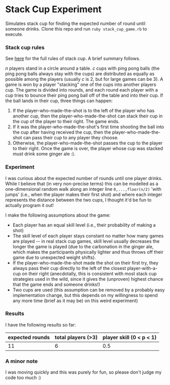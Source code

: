 # Stack Cup Experiment

Simulates stack cup for finding the expected number of round until someone drinks. Clone this repo and run `ruby stack_cup_game.rb` to execute.

### Stack cup rules

See [here](https://letmegooglethat.com/?q=Stack+cup+rules) for the full rules of stack cup. A brief summary follows.

_n_ players stand in a circle around a table. _c_ cups with ping pong balls (the ping pong balls always stay with the cups) are distributed as equally as possible among the players (usually _c_ is 2, but for large games can be 3). A game is won by a player "stacking" one of the cups into another players cup. The game is divided into rounds, and each round each player with a cup tries to bounce their ping pong ball off of the table and into their cup. If the ball lands in their cup, three things can happen:
1. If the player-who-made-the-shot is to the left of the player who has another cup, then the player-who-made-the-shot can stack their cup in the cup of the player to their right. The game ends.
2. If it was the player-who-made-the-shot's first time shooting the ball into the cup after having received the cup, then the player-who-made-the-shot can pass their cup to any player they choose.
3. Otherwise, the player-who-made-the-shot passes the cup to the player to their right.
Once the game is over, the player whose cup was stacked must drink some ginger ale :).

### Experiment

I was curious about the expected number of rounds until one player drinks. While I believe that (in very non-precise terms) this can be modelled as a one-dimensional random walk along an integer line `0,...,floor(n/2)` 'with jumps' (i.e., when the player makes their first shot) and where each integer represents the distance between the two cups, I thought it'd be fun to actually program it out!

I make the following assumptions about the game:
- Each player has an equal skill level (i.e., their probability of making a shot)
- The skill level of each player stays constant no matter how many games are played -- in real stack cup games, skill level usually decreases the longer the game is played (due to the carbonation in the ginger ale, which makes the participants physically lighter and thus throws off their game due to unexpected weight shifts).
- If the player-who-made-the-shot made the shot on their first try, they always pass their cup directly to the left of the closest player-with-a-cup on their right (anecdotally, this is consistent with most stack cup strategies used in the wild, since it gives the (unproven) highest chance that the game ends and someone drinks!)
- Two cups are used (this assumption can be removed by a probably easy implementation change, but this depends on my willingness to spend any more time (brief as it may be) on this weird experiment)

### Results

I have the following results so far:

| expected rounds | total players (>3) | player skill (0 < p < 1) |
|-----------------|--------------------|--------------------------|
| 11              | 6                  | 0.5                      |

### A minor note

I was moving quickly and this was purely for fun, so please don't judge my code too much :)
